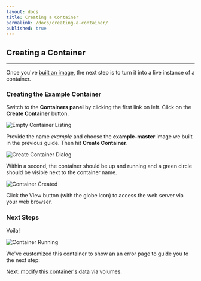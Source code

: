 ```yaml
---
layout: docs
title: Creating a Container
permalink: /docs/creating-a-container/
published: true
---
```


## Creating a Container

---
Once you've [built an image](/docs/building-an-image), the next step is to turn it into a live instance of a container.

### Creating the Example Container

Switch to the **Containers panel** by clicking the first link on left. Click on the **Create Container** button.

![Empty Container Listing](/img/creating-a-container/empty-containers.png)

Provide the name *example* and choose the **example-master** image we built in the previous guide. Then hit **Create Container**.

![Create Container Dialog](/img/creating-a-container/create-container.png)

Within a second, the container should be up and running and a green circle should be visible next to the container name.

![Container Created](/img/creating-a-container/container-created.png)

Click the View button (with the globe icon) to access the web server via your web browser.

### Next Steps

Voila!

![Container Running](/img/creating-a-container/container-running.png)

We've customized this container to show an an error page to guide you to the next step:

[Next: modify this container's data](/docs/modifying-container-data) via volumes.
